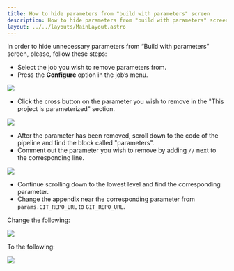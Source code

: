 ```yaml
---
title: How to hide parameters from "build with parameters" screen
description: How to hide parameters from "build with parameters" screen
layout: ../../layouts/MainLayout.astro
---
```


In order to hide unnecessary parameters from “Build with parameters” screen, please, follow these steps:

- Select the job you wish to remove parameters from.
- Press the **Configure** option in the job’s menu.

![](/img/jenkins/hide-params/image1.jpg)

- Click the cross button on the parameter you wish to remove in the "This project is parameterized" section.

![](/img/jenkins/hide-params/image2.jpg)

- After the parameter has been removed, scroll down to the code of the pipeline and find the block called "parameters".
- Comment out the parameter you wish to remove by adding `//` next to the corresponding line.

![](/img/jenkins/hide-params/image3.jpg)


- Continue scrolling down to the lowest level and find the corresponding parameter.
- Change the appendix near the corresponding parameter from `params.GIT_REPO_URL` to `GIT_REPO_URL`.

Change the following:

![](/img/jenkins/hide-params/image4.png)

To the following:

![](/img/jenkins/hide-params/image5.png)

